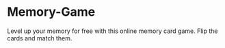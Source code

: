 # Memory-Game
Level up your memory for free with this online memory card game. Flip the cards and match them.
